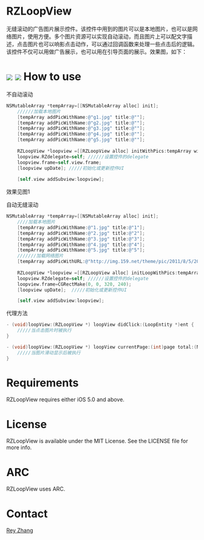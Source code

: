 RZLoopView
==========

无缝滚动的广告图片展示控件。该控件中用到的图片可以是本地图片，也可以是网络图片，使用方便。多个图片资源可以实现自动滚动，而且图片上可以配文字描述，点击图片也可以响影点击动作，可以通过回调函数来处理一些点击后的逻辑。该控件不仅可以用做广告展示，也可以用在引导页面的展示。效果图，如下：

[![](https://raw.github.com/ReyZhang/RZLoopView/master/Screens/1.gif)](https://raw.github.com/ReyZhang/RZLoopView/master/Screens/1.gif)
[![](https://raw.github.com/ReyZhang/RZLoopView/master/Screens/2.gif)](https://raw.github.com/ReyZhang/RZLoopView/master/Screens/2.gif)
How to use
==========
不自动滚动

``` objective-c
NSMutableArray *tempArray=[[NSMutableArray alloc] init];
    //////加载本地图片
    [tempArray addPicWithName:@"g1.jpg" title:@""];
    [tempArray addPicWithName:@"g2.jpg" title:@""];
    [tempArray addPicWithName:@"g3.jpg" title:@""];
    [tempArray addPicWithName:@"g4.jpg" title:@""];
    [tempArray addPicWithName:@"g5.jpg" title:@""];
    
    RZLoopView *loopview =[[RZLoopView alloc] initWithPics:tempArray withAuto:NO];
    loopview.RZdelegate=self; //////设置控件的delegate
    loopview.frame=self.view.frame;
    [loopview upDate]; /////初始化或更新控件UI
    
    [self.view addSubview:loopview];
```
效果见图1

自动无缝滚动
``` objective-c
NSMutableArray *tempArray=[[NSMutableArray alloc] init];
    ////加载本地图片
    [tempArray addPicWithName:@"1.jpg" title:@"1"];
    [tempArray addPicWithName:@"2.jpg" title:@"2"];
    [tempArray addPicWithName:@"3.jpg" title:@"3"];
    [tempArray addPicWithName:@"4.jpg" title:@"4"];
    [tempArray addPicWithName:@"5.jpg" title:@"5"];
    ///////加载网络图片
    [tempArray addPicWithURL:@"http://img.159.net/theme/pic/2011/8/5/201185111410.jpg" title:@"network pic" placeHolder:nil];
    
    RZLoopView *loopview =[[RZLoopView alloc] initLoopWithPics:tempArray withAuto:YES];
    loopview.RZdelegate=self; //////设置控件的delegate
    loopview.frame=CGRectMake(0, 0, 320, 240);
    [loopview upDate];  /////初始化或更新控件UI

    [self.view addSubview:loopview];
```
代理方法
``` objective-c
- (void)loopView:(RZLoopView *) loopView didClick:(LoopEntity *)ent {
    /////当点击图片时被执行
}

- (void)loopView:(RZLoopView *) loopView currentPage:(int)page total:(NSUInteger)total {
    /////当图片滑动显示后被执行
}
```

Requirements
============
RZLoopView requires either iOS 5.0 and above.

License
============
RZLoopView is available under the MIT License. See the LICENSE file for more info.

ARC
============
RZLoopView uses ARC.

Contact
============
[Rey Zhang](http://github.com/ReyZhang) 


